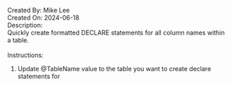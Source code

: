 Created By: Mike Lee<br />
Created On: 2024-06-18<br />
Description:<br />
Quickly create formatted DECLARE statements for all column names within a table.<br />
<br />
Instructions:<br />
1. Update @TableName value to the table you want to create declare statements for
